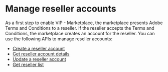 # Manage reseller accounts

As a first step to enable VIP - Marketplace, the marketplace presents Adobe Terms and Conditions to a reseller. If the reseller accepts the Terms and Conditions, the marketplace creates an account for the reseller. You can use the following APIs to manage reseller accounts:

* [Create a reseller account](./create_reseller_account.md)
* [Get reseller account details](./get_reseller_account.md)
* [Update a reseller account](./update_reseller_account.md)
* [Get reseller list](./get_reseller_list.md)
